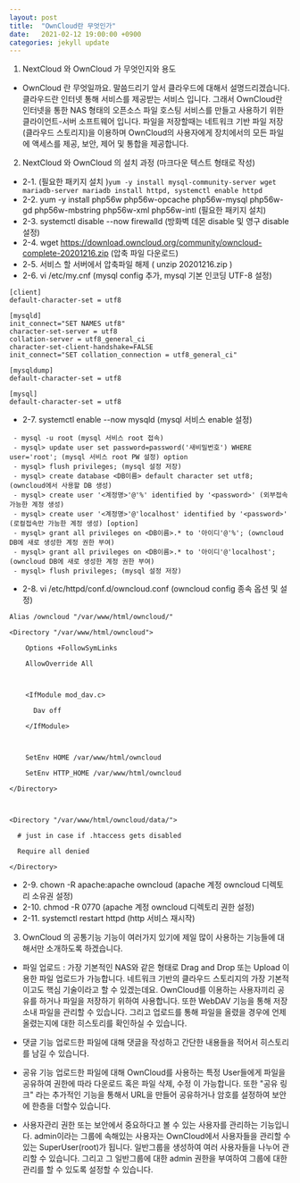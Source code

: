 ```yaml
---
layout: post
title:  "OwnCloud란 무엇인가"
date:   2021-02-12 19:00:00 +0900
categories: jekyll update
---
```

1. NextCloud 와 OwnCloud 가 무엇인지와 용도
- OwnCloud 란 무엇일까요. 말씀드리기 앞서 클라우드에 대해서 설명드리겠습니다.
클라우드란 인터넷 통해 서비스를 제공받는 서비스 입니다. 그래서 OwnCloud란 인터넷을 통한
NAS 형태의 오픈소스 파일 호스팅 서비스를 만들고 사용하기 위한 클라이언트-서버 소프트웨어 입니다.
파일을 저장할때는 네트워크 기반 파일 저장(클라우드 스토리지)을 이용하며 OwnCloud의
사용자에게 장치에서의 모든 파일에 액세스를 제공, 보안, 제어 및 통합을 제공합니다.


2. NextCloud 와 OwnCloud 의 설치 과정 (마크다운 텍스트 형태로 작성)
* 2-1.  (필요한 패키지 설치
)`yum -y install mysql-community-server wget mariadb-server mariadb install httpd, systemctl enable httpd`
* 2-2. yum -y install php56w php56w-opcache php56w-mysql php56w-gd php56w-mbstring php56w-xml php56w-intl (필요한 패키지 설치)
* 2-3. systemctl disable --now firewalld (방화벽 데몬 disable 및 영구 disable 설정)
* 2-4. wget https://download.owncloud.org/community/owncloud-complete-20201216.zip (압축 파일 다운로드)
* 2-5. 서비스 할 서버에서 압축파일 해제 ( unzip 20201216.zip )
* 2-6. vi /etc/my.cnf (mysql config 추가, mysql 기본 인코딩 UTF-8 설정)

```
[client]
default-character-set = utf8

[mysqld]
init_connect="SET NAMES utf8"
character-set-server = utf8
collation-server = utf8_general_ci
character-set-client-handshake=FALSE
init_connect="SET collation_connection = utf8_general_ci"

[mysqldump]
default-character-set = utf8

[mysql]
default-character-set = utf8
```

* 2-7. systemctl enable --now mysqld (mysql 서비스 enable 설정)

```
 - mysql -u root (mysql 서비스 root 접속)
 - mysql> update user set password=password('새비밀번호') WHERE user='root'; (mysql 서비스 root PW 설정) option
 - mysql> flush privileges; (mysql 설정 저장)
 - mysql> create database <DB이름> default character set utf8; (owncloud에서 사용할 DB 생성)
 - mysql> create user '<계정명>'@'%' identified by '<password>' (외부접속 가능한 계정 생성)
 - mysql> create user '<계정명>'@'localhost' identified by '<password>' (로컬접속만 가능한 계정 생성) [option]
 - mysql> grant all privileges on <DB이름>.* to '아이디'@'%'; (owncloud DB에 새로 생성한 계정 권한 부여)
 - mysql> grant all privileges on <DB이름>.* to '아이디'@'localhost'; (owncloud DB에 새로 생성한 계정 권한 부여)
 - mysql> flush privileges; (mysql 설정 저장)
```

* 2-8. vi /etc/httpd/conf.d/owncloud.conf (owncloud config 종속 옵션 및  설정)

```
Alias /owncloud "/var/www/html/owncloud/"

<Directory "/var/www/html/owncloud">

    Options +FollowSymLinks

    AllowOverride All



    <IfModule mod_dav.c>

      Dav off

    </IfModule>



    SetEnv HOME /var/www/html/owncloud

    SetEnv HTTP_HOME /var/www/html/owncloud

</Directory>



<Directory "/var/www/html/owncloud/data/">

  # just in case if .htaccess gets disabled

  Require all denied

</Directory>
```

* 2-9. chown -R apache:apache owncloud (apache 계정 owncloud 디렉토리 소유권 설정)
* 2-10. chmod -R 0770 (apache 계정 owncloud 디렉토리 권한 설정)
* 2-11. systemctl restart httpd (http 서비스 재시작)


3. OwnCloud 의 공통기능
기능이 여러가지 있기에 제일 많이 사용하는 기능들에 대해서만 소개하도록 하겠습니다.

 - 파일 업로드 : 가장 기본적인 NAS와 같은 형태로 Drag and Drop 또는 Upload 이용한 파일 업로드가 가능합니다.
네트워크 기반의 클라우드 스토리지의 가장 기본적이고도 핵심 기술이라고 할 수 있겠는데요.
OwnCloud를 이용하는 사용자끼리 공유를 하거나 파일을 저장하기 위하여 사용합니다.
또한 WebDAV 기능을 통해 저장소내 파일을 관리할 수 있습니다.
그리고 업로드를 통해 파일을 올렸을 경우에 언제 올렸는지에 대한 히스토리를 확인하실 수 있습니다.

 - 댓글 기능
업로드한 파일에 대해 댓글을 작성하고 간단한 내용들을 적어서 히스토리를 남길 수 있습니다.

 - 공유 기능
업로드한 파일에 대해 OwnCloud를 사용하는 특정 User들에게 파일을 공유하여 권한에 따라 다운로드 혹은
파일 삭제, 수정 이 가능합니다.
또한 "공유 링크" 라는 추가적인 기능을 통해서 URL을 만들어 공유하거나 암호를 설정하여 보안에 한층을 더할수 있습니다.

 - 사용자관리
권한 또는 보안에서 중요하다고 볼 수 있는 사용자를 관리하는 기능입니다.
admin이라는 그룹에 속해있는 사용자는 OwnCloud에서 사용자들을 관리할 수 있는 SuperUser(root)가 됩니다.
일반그룹을 생성하여 여러 사용자들을 나누어 관리할 수 있습니다.
그리고 그 일반그룹에 대한 admin 권한을 부여하여 그룹에 대한 관리를 할 수 있도록 설정할 수 있습니다.


